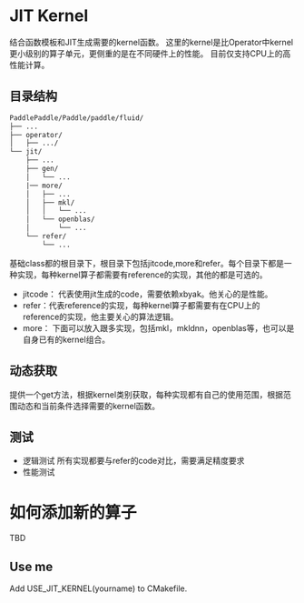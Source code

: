 # JIT Kernel

结合函数模板和JIT生成需要的kernel函数。
这里的kernel是比Operator中kernel更小级别的算子单元，更侧重的是在不同硬件上的性能。
目前仅支持CPU上的高性能计算。

## 目录结构

```txt
PaddlePaddle/Paddle/paddle/fluid/
├── ...
├── operator/
│   ├── .../
└── jit/
    ├── ...
    ├── gen/
    │   └── ...
    |── more/
    │   ├── ...
    │   ├── mkl/
    │   │   └── ...
    │   └── openblas/
    │       └── ...
    └── refer/
        └── ...
```

基础class都的根目录下，根目录下包括jitcode,more和refer。每个目录下都是一种实现，每种kernel算子都需要有reference的实现，其他的都是可选的。
- jitcode： 代表使用jit生成的code，需要依赖xbyak。他关心的是性能。
- refer：代表reference的实现，每种kernel算子都需要有在CPU上的reference的实现，他主要关心的算法逻辑。
- more： 下面可以放入跟多实现，包括mkl，mkldnn，openblas等，也可以是自身已有的kernel组合。

## 动态获取

提供一个get方法，根据kernel类别获取，每种实现都有自己的使用范围，根据范围动态和当前条件选择需要的kernel函数。

## 测试

- 逻辑测试
    所有实现都要与refer的code对比，需要满足精度要求
- 性能测试

# 如何添加新的算子
TBD
## Use me
Add USE_JIT_KERNEL(yourname) to CMakefile.
